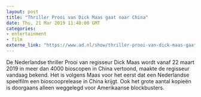 ```yaml
---
layout: post
title: "Thriller Prooi van Dick Maas gaat naar China"
date: Thu, 21 Mar 2019 11:40:00 GMT
categories: 
- entertainment 
- film 
externe_link: "https://www.ad.nl/show/thriller-prooi-van-dick-maas-gaat-naar-china~a20730b9/"
---
```


De Nederlandse thriller Prooi van regisseur Dick Maas wordt vanaf 22 maart 2019 in meer dan 4000 bioscopen in China vertoond, maakte de regisseur vandaag bekend. Het is volgens Maas voor het eerst dat een Nederlandse speelfilm een bioscooprelease in China krijgt. Ook het grote aantal kopieën is doorgaans alleen weggelegd voor Amerikaanse blockbusters.
